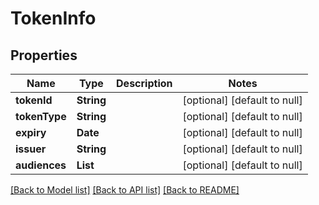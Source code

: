 # TokenInfo
## Properties

| Name | Type | Description | Notes |
|------------ | ------------- | ------------- | -------------|
| **tokenId** | **String** |  | [optional] [default to null] |
| **tokenType** | **String** |  | [optional] [default to null] |
| **expiry** | **Date** |  | [optional] [default to null] |
| **issuer** | **String** |  | [optional] [default to null] |
| **audiences** | **List** |  | [optional] [default to null] |

[[Back to Model list]](../README.md#documentation-for-models) [[Back to API list]](../README.md#documentation-for-api-endpoints) [[Back to README]](../README.md)

